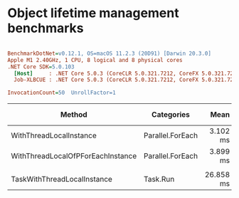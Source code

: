 # Object lifetime management benchmarks

``` ini

BenchmarkDotNet=v0.12.1, OS=macOS 11.2.3 (20D91) [Darwin 20.3.0]
Apple M1 2.40GHz, 1 CPU, 8 logical and 8 physical cores
.NET Core SDK=5.0.103
  [Host]     : .NET Core 5.0.3 (CoreCLR 5.0.321.7212, CoreFX 5.0.321.7212), X64 RyuJIT
  Job-XLBCUE : .NET Core 5.0.3 (CoreCLR 5.0.321.7212, CoreFX 5.0.321.7212), X64 RyuJIT

InvocationCount=50  UnrollFactor=1  

```
|                            Method |       Categories |      Mean |     Error |    StdDev | Ratio | RatioSD | Completed Work Items | Lock Contentions |     Gen 0 |     Gen 1 |    Gen 2 |   Allocated |
|---------------------------------- |----------------- |----------:|----------:|----------:|------:|--------:|---------------------:|-----------------:|----------:|----------:|---------:|------------:|
|           WithThreadLocalInstance | Parallel.ForEach |  3.102 ms | 0.0489 ms | 0.0409 ms |  1.00 |    0.00 |               9.0000 |                - |         - |         - |        - |     3.15 KB |
| WithThreadLocalOfPForEachInstance | Parallel.ForEach |  3.899 ms | 0.0667 ms | 0.0624 ms |  1.26 |    0.02 |              10.5600 |                - |         - |         - |        - |     4.29 KB |
|                                   |                  |           |           |           |       |         |                      |                  |           |           |          |             |
|       TaskWithThreadLocalInstance |         Task.Run | 26.858 ms | 0.5610 ms | 1.6540 ms |  1.00 |    0.00 |           58800.0400 |                - | 2860.0000 | 1160.0000 | 500.0000 | 10212.76 KB |